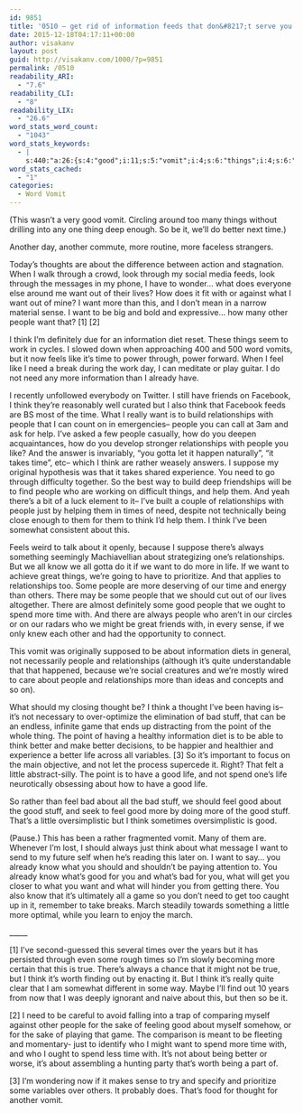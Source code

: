```yaml
---
id: 9851
title: '0510 – get rid of information feeds that don&#8217;t serve you'
date: 2015-12-18T04:17:11+00:00
author: visakanv
layout: post
guid: http://visakanv.com/1000/?p=9851
permalink: /0510
readability_ARI:
  - "7.6"
readability_CLI:
  - "8"
readability_LIX:
  - "26.6"
word_stats_word_count:
  - "1043"
word_stats_keywords:
  - |
    s:440:"a:26:{s:4:"good";i:11;s:5:"vomit";i:4;s:6:"things";i:4;s:6:"better";i:5;s:4:"time";i:8;s:4:"want";i:12;s:5:"sense";i:3;s:6:"people";i:14;s:5:"think";i:12;s:11:"information";i:4;s:4:"like";i:3;s:4:"feel";i:4;s:4:"need";i:6;s:13:"relationships";i:7;s:4:"help";i:3;s:7:"there's";i:3;s:4:"just";i:3;s:5:"times";i:3;s:4:"know";i:4;s:4:"life";i:5;s:5:"spend";i:4;s:7:"thought";i:3;s:5:"stuff";i:4;s:4:"game";i:3;s:5:"point";i:3;s:6:"little";i:3;}";
word_stats_cached:
  - "1"
categories:
  - Word Vomit
---
```

(This wasn&#8217;t a very good vomit. Circling around too many things without drilling into any one thing deep enough. So be it, we&#8217;ll do better next time.)

Another day, another commute, more routine, more faceless strangers.

Today&#8217;s thoughts are about the difference between action and stagnation. When I walk through a crowd, look through my social media feeds, look through the messages in my phone, I have to wonder&#8230; what does everyone else around me want out of their lives? How does it fit with or against what I want out of mine? I want more than this, and I don&#8217;t mean in a narrow material sense. I want to be big and bold and expressive&#8230; how many other people want that? \[1\] \[2\]

I think I&#8217;m definitely due for an information diet reset. These things seem to work in cycles. I slowed down when approaching 400 and 500 word vomits, but it now feels like it&#8217;s time to power through, power forward. When I feel like I need a break during the work day, I can meditate or play guitar. I do not need any more information than I already have.

I recently unfollowed everybody on Twitter. I still have friends on Facebook, I think they&#8217;re reasonably well curated but I also think that Facebook feeds are BS most of the time. What I really want is to build relationships with people that I can count on in emergencies– people you can call at 3am and ask for help. I&#8217;ve asked a few people casually, how do you deepen acquaintances, how do you develop stronger relationships with people you like? And the answer is invariably, &#8220;you gotta let it happen naturally&#8221;, &#8220;it takes time&#8221;, etc– which I think are rather weasely answers. I suppose my original hypothesis was that it takes shared experience. You need to go through difficulty together. So the best way to build deep friendships will be to find people who are working on difficult things, and help them. And yeah there&#8217;s a bit of a luck element to it– I&#8217;ve built a couple of relationships with people just by helping them in times of need, despite not technically being close enough to them for them to think I&#8217;d help them. I think I&#8217;ve been somewhat consistent about this.

Feels weird to talk about it openly, because I suppose there&#8217;s always something seemingly Machiavellian about strategizing one&#8217;s relationships. But we all know we all gotta do it if we want to do more in life. If we want to achieve great things, we&#8217;re going to have to prioritize. And that applies to relationships too. Some people are more deserving of our time and energy than others. There may be some people that we should cut out of our lives altogether. There are almost definitely some good people that we ought to spend more time with. And there are always people who aren&#8217;t in our circles or on our radars who we might be great friends with, in every sense, if we only knew each other and had the opportunity to connect.

This vomit was originally supposed to be about information diets in general, not necessarily people and relationships (although it&#8217;s quite understandable that that happened, because we&#8217;re social creatures and we&#8217;re mostly wired to care about people and relationships more than ideas and concepts and so on).

What should my closing thought be? I think a thought I&#8217;ve been having is– it&#8217;s not necessary to over-optimize the elimination of bad stuff, that can be an endless, infinite game that ends up distracting from the point of the whole thing. The point of having a healthy information diet is to be able to think better and make better decisions, to be happier and healthier and experience a better life across all variables. [3] So it&#8217;s important to focus on the main objective, and not let the process supercede it. Right? That felt a little abstract-silly. The point is to have a good life, and not spend one&#8217;s life neurotically obsessing about how to have a good life.

So rather than feel bad about all the bad stuff, we should feel good about the good stuff, and seek to feel good more by doing more of the good stuff. That&#8217;s a little oversimplistic but I think sometimes oversimplistic is good.

(Pause.) This has been a rather fragmented vomit. Many of them are. Whenever I&#8217;m lost, I should always just think about what message I want to send to my future self when he&#8217;s reading this later on. I want to say&#8230; you already know what you should and shouldn&#8217;t be paying attention to. You already know what&#8217;s good for you and what&#8217;s bad for you, what will get you closer to what you want and what will hinder you from getting there. You also know that it&#8217;s ultimately all a game so you don&#8217;t need to get too caught up in it, remember to take breaks. March steadily towards something a little more optimal, while you learn to enjoy the march.

\_____

[1] I&#8217;ve second-guessed this several times over the years but it has persisted through even some rough times so I&#8217;m slowly becoming more certain that this is true. There&#8217;s always a chance that it might not be true, but I think it&#8217;s worth finding out by enacting it. But I think it&#8217;s really quite clear that I am somewhat different in some way. Maybe I&#8217;ll find out 10 years from now that I was deeply ignorant and naive about this, but then so be it.

[2] I need to be careful to avoid falling into a trap of comparing myself against other people for the sake of feeling good about myself somehow, or for the sake of playing that game. The comparison is meant to be fleeting and momentary- just to identify who I might want to spend more time with, and who I ought to spend less time with. It&#8217;s not about being better or worse, it&#8217;s about assembling a hunting party that&#8217;s worth being a part of.

[3] I&#8217;m wondering now if it makes sense to try and specify and prioritize some variables over others. It probably does. That&#8217;s food for thought for another vomit.